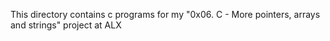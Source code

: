 This directory contains c programs for my "0x06. C - More pointers, arrays and strings" project at ALX
